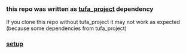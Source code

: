 ### this repo was written as [tufa_project](https://github.com/kuqmua/tufa_project) dependency
If you clone this repo without tufa_project it may not work as expected </br>
(because some dependencies from tufa_project)

### [setup](https://github.com/kuqmua/tufa_project/blob/main/setup.md#heading10)